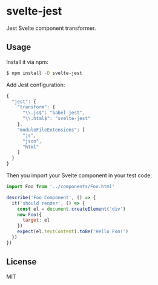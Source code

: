 # svelte-jest

Jest Svelte component transformer.

## Usage

Install it via npm:

```sh
$ npm install -D svelte-jest
```

Add Jest configuration:

```js
{
  "jest": {
    "transform": {
      "\\.js$": "babel-jest",
      "\\.html$": "svelte-jest"
    },
    "moduleFileExtensions": [
      "js",
      "json",
      "html"
    ]
  }
}
```

Then you import your Svelte component in your test code:

```js
import Foo from '../components/Foo.html'

describe('Foo Component', () => {
  it('should render', () => {
    const el = document.createElement('div')
    new Foo({
      target: el
    })
    expect(el.textContent).toBe('Hello Foo!')
  })
})
```

## License

MIT
